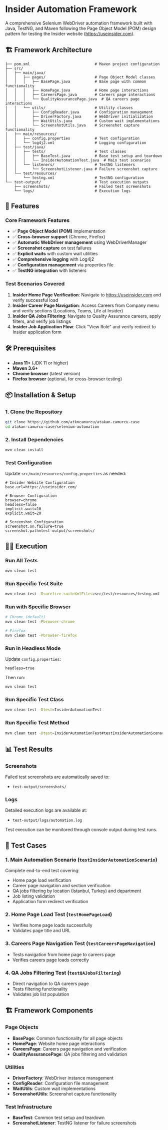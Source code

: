 # Insider Automation Framework

A comprehensive Selenium WebDriver automation framework built with Java, TestNG, and Maven following the Page Object Model (POM) design pattern for testing the Insider website (https://useinsider.com).

## 🏗️ Framework Architecture

```
├── pom.xml                             # Maven project configuration
├── src/
│   ├── main/java/
│   │   ├── pages/                      # Page Object Model classes
│   │   │   ├── BasePage.java           # Base page with common functionality
│   │   │   ├── HomePage.java           # Home page interactions
│   │   │   ├── CareersPage.java        # Careers page interactions
│   │   │   └── QualityAssurancePage.java  # QA careers page interactions
│   │   └── utils/                      # Utility classes
│   │       ├── ConfigReader.java       # Configuration management
│   │       ├── DriverFactory.java      # WebDriver initialization
│   │       ├── WaitUtils.java          # Custom wait implementations
│   │       └── ScreenshotUtils.java    # Screenshot capture functionality
│   ├── main/resources/
│   │   ├── config.properties           # Test configuration
│   │   └── log4j2.xml                  # Logging configuration
│   ├── test/java/
│   │   ├── tests/                      # Test classes
│   │   │   ├── BaseTest.java           # Base test setup and teardown
│   │   │   └── InsiderAutomationTest.java  # Main test scenarios
│   │   └── listeners/                  # TestNG listeners
│   │       └── ScreenshotListener.java # Failure screenshot capture
│   └── test/resources/
│       └── testng.xml                  # TestNG configuration
└── test-output/                        # Test execution outputs
    ├── screenshots/                    # Failed test screenshots
    └── logs/                           # Execution logs
```

## 🚀 Features

### Core Framework Features
- ✅ **Page Object Model (POM)** implementation
- ✅ **Cross-browser support** (Chrome, Firefox)
- ✅ **Automatic WebDriver management** using WebDriverManager
- ✅ **Screenshot capture** on test failures
- ✅ **Explicit waits** with custom wait utilities
- ✅ **Comprehensive logging** with Log4j2
- ✅ **Configuration management** via properties file
- ✅ **TestNG integration** with listeners

### Test Scenarios Covered
1. **Insider Home Page Verification**: Navigate to https://useinsider.com and verify successful load
2. **Insider Career Page Navigation**: Access Careers from Company menu and verify sections (Locations, Teams, Life at Insider)
3. **Insider QA Jobs Filtering**: Navigate to Quality Assurance careers, apply filters, and verify job listings
4. **Insider Job Application Flow**: Click "View Role" and verify redirect to Insider application form

## 🛠️ Prerequisites

- **Java 11+** (JDK 11 or higher)
- **Maven 3.6+**
- **Chrome browser** (latest version)
- **Firefox browser** (optional, for cross-browser testing)

## 📦 Installation & Setup

### 1. Clone the Repository
```bash
git clone https://github.com/atkncamurcu/atakan-camurcu-case
cd atakan-camurcu-case/selenium-automation
```

### 2. Install Dependencies
```bash
mvn clean install
```

### Test Configuration
Update `src/main/resources/config.properties` as needed:
```properties
# Insider Website Configuration
base.url=https://useinsider.com/

# Browser Configuration
browser=chrome
headless=false
implicit.wait=10
explicit.wait=20

# Screenshot Configuration
screenshot.on.failure=true
screenshot.path=test-output/screenshots/
```

## 🏃‍♂️ Execution

### Run All Tests
```bash
mvn clean test
```

### Run Specific Test Suite
```bash
mvn clean test -Dsurefire.suiteXmlFiles=src/test/resources/testng.xml
```

### Run with Specific Browser
```bash
# Chrome (default)
mvn clean test -Pbrowser-chrome

# Firefox
mvn clean test -Pbrowser-firefox
```

### Run in Headless Mode
Update `config.properties`:
```properties
headless=true
```
Then run:
```bash
mvn clean test
```

### Run Specific Test Class
```bash
mvn clean test -Dtest=InsiderAutomationTest
```

### Run Specific Test Method
```bash
mvn clean test -Dtest=InsiderAutomationTest#testInsiderAutomationScenario
```

## 📊 Test Results

### Screenshots
Failed test screenshots are automatically saved to:
- `test-output/screenshots/`

### Logs
Detailed execution logs are available at:
- `test-output/logs/automation.log`

Test execution can be monitored through console output during test runs.

## 🧪 Test Cases

### 1. Main Automation Scenario (`testInsiderAutomationScenario`)
Complete end-to-end test covering:
- Home page load verification
- Career page navigation and section verification
- QA jobs filtering by location (Istanbul, Turkey) and department
- Job listing validation
- Application form redirect verification

### 2. Home Page Load Test (`testHomePageLoad`)
- Verifies home page loads successfully
- Validates page title and URL

### 3. Careers Page Navigation Test (`testCareersPageNavigation`)
- Tests navigation from home page to careers page
- Verifies careers page loads correctly

### 4. QA Jobs Filtering Test (`testQAJobsFiltering`)
- Direct navigation to QA careers page
- Tests filtering functionality
- Validates job list population

## 🏗️ Framework Components

### Page Objects
- **BasePage**: Common functionality for all page objects
- **HomePage**: Website home page interactions
- **CareersPage**: Careers page navigation and verification
- **QualityAssurancePage**: QA jobs filtering and validation

### Utilities
- **DriverFactory**: WebDriver instance management
- **ConfigReader**: Configuration file management
- **WaitUtils**: Custom wait implementations
- **ScreenshotUtils**: Screenshot capture functionality

### Test Infrastructure
- **BaseTest**: Common test setup and teardown
- **ScreenshotListener**: TestNG listener for failure screenshots
